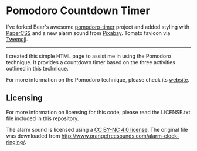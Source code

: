 # Pomodoro Countdown Timer

I've forked Bear's awesome [pomodoro-timer](https://github.com/SpectacledBear/pomodoro-timer) project and added styling with [PaperCSS](https://www.getpapercss.com/) and a new alarm sound from [Pixabay](https://pixabay.com/sound-effects/?utm_source=link-attribution&utm_medium=referral&utm_campaign=music&utm_content=6402). Tomato favicon via [Twemoji](https://github.com/twitter/twemoji).


<hr>

I created this simple HTML page to assist me in using the Pomodoro technique. It provides a countdown timer based on the three activities outlined in this technique.

For more information on the Pomodoro technique, please check its [website](http://pomodorotechnique.com/).

## Licensing

For more information on licensing for this code, please read the LICENSE.txt file included in this repository.

The alarm sound is licensed using a [CC BY-NC 4.0 license](http://creativecommons.org/licenses/by-nc/4.0/). The original file was downloaded from http://www.orangefreesounds.com/alarm-clock-ringing/.
